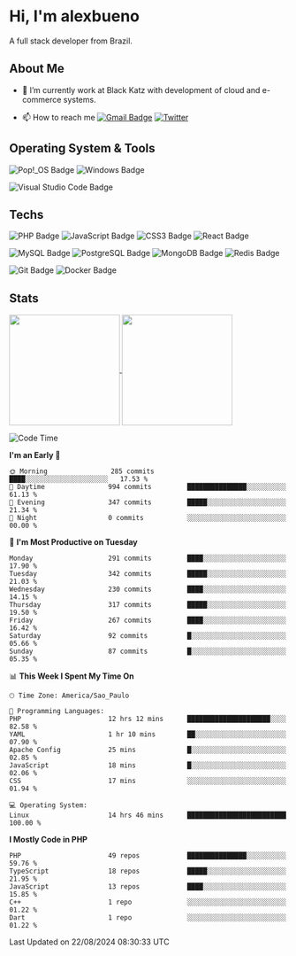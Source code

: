# Hi, I'm alexbueno

A full stack developer from Brazil.

## About Me

- 🌱 I’m currently work at Black Katz with development of cloud and e-commerce systems.

- 📫 How to reach me [![Gmail Badge](https://img.shields.io/badge/-gmail-c14438?style=for-the-badge&logo=Gmail&logoColor=ffffff)](mailto:alexsandrofbueno@gmail.com) [![Twitter](https://img.shields.io/badge/twitter-1DA1F2.svg?style=for-the-badge&logo=twitter&logoColor=ffffff)](https://twitter.com/Alex_Bueno_7)

## Operating System & Tools

![Pop!_OS Badge](https://img.shields.io/badge/Pop!__OS-48B9C7?logo=popos&logoColor=fff&style=flat)
![Windows Badge](https://img.shields.io/badge/Windows-0078D6?logo=windows&logoColor=fff&style=flat)

![Visual Studio Code Badge](https://img.shields.io/badge/Visual%20Studio%20Code-007ACC?logo=visualstudiocode&logoColor=fff&style=flat)

## Techs

![PHP Badge](https://img.shields.io/badge/PHP-777BB4?logo=php&logoColor=fff&style=flat)
![JavaScript Badge](https://img.shields.io/badge/JavaScript-F7DF1E?logo=javascript&logoColor=000&style=flat)
![CSS3 Badge](https://img.shields.io/badge/CSS3-1572B6?logo=css3&logoColor=fff&style=flat)
![React Badge](https://img.shields.io/badge/React-61DAFB?logo=react&logoColor=000&style=flat)

![MySQL Badge](https://img.shields.io/badge/MySQL-4479A1?logo=mysql&logoColor=fff&style=flat)
![PostgreSQL Badge](https://img.shields.io/badge/PostgreSQL-4169E1?logo=postgresql&logoColor=fff&style=flat)
![MongoDB Badge](https://img.shields.io/badge/MongoDB-47A248?logo=mongodb&logoColor=fff&style=flat)
![Redis Badge](https://img.shields.io/badge/Redis-DC382D?logo=redis&logoColor=fff&style=flat)

![Git Badge](https://img.shields.io/badge/Git-F05032?logo=git&logoColor=fff&style=flat)
![Docker Badge](https://img.shields.io/badge/Docker-2496ED?logo=docker&logoColor=fff&style=flat)


## Stats

<a href="https://github.com/anuraghazra/github-readme-stats">
  <img height=200 align="center" src="https://github-readme-stats.vercel.app/api?username=alexbueno7&theme=dark" />
</a>
<a href="https://github.com/anuraghazra/convoychat">
  <img height=200 align="center" src="https://github-readme-stats.vercel.app/api/top-langs?username=alexbueno7&layout=compact&langs_count=8&card_width=320&theme=dark" />
</a>

<!--START_SECTION:waka-->
![Code Time](http://img.shields.io/badge/Code%20Time-1%2C085%20hrs%2013%20mins-blue)

**I'm an Early 🐤** 

```text
🌞 Morning                285 commits         ████░░░░░░░░░░░░░░░░░░░░░   17.53 % 
🌆 Daytime                994 commits         ███████████████░░░░░░░░░░   61.13 % 
🌃 Evening                347 commits         █████░░░░░░░░░░░░░░░░░░░░   21.34 % 
🌙 Night                  0 commits           ░░░░░░░░░░░░░░░░░░░░░░░░░   00.00 % 
```
📅 **I'm Most Productive on Tuesday** 

```text
Monday                   291 commits         ████░░░░░░░░░░░░░░░░░░░░░   17.90 % 
Tuesday                  342 commits         █████░░░░░░░░░░░░░░░░░░░░   21.03 % 
Wednesday                230 commits         ████░░░░░░░░░░░░░░░░░░░░░   14.15 % 
Thursday                 317 commits         █████░░░░░░░░░░░░░░░░░░░░   19.50 % 
Friday                   267 commits         ████░░░░░░░░░░░░░░░░░░░░░   16.42 % 
Saturday                 92 commits          █░░░░░░░░░░░░░░░░░░░░░░░░   05.66 % 
Sunday                   87 commits          █░░░░░░░░░░░░░░░░░░░░░░░░   05.35 % 
```


📊 **This Week I Spent My Time On** 

```text
🕑︎ Time Zone: America/Sao_Paulo

💬 Programming Languages: 
PHP                      12 hrs 12 mins      █████████████████████░░░░   82.58 % 
YAML                     1 hr 10 mins        ██░░░░░░░░░░░░░░░░░░░░░░░   07.90 % 
Apache Config            25 mins             █░░░░░░░░░░░░░░░░░░░░░░░░   02.85 % 
JavaScript               18 mins             █░░░░░░░░░░░░░░░░░░░░░░░░   02.06 % 
CSS                      17 mins             ░░░░░░░░░░░░░░░░░░░░░░░░░   01.94 % 

💻 Operating System: 
Linux                    14 hrs 46 mins      █████████████████████████   100.00 % 
```

**I Mostly Code in PHP** 

```text
PHP                      49 repos            ███████████████░░░░░░░░░░   59.76 % 
TypeScript               18 repos            █████░░░░░░░░░░░░░░░░░░░░   21.95 % 
JavaScript               13 repos            ████░░░░░░░░░░░░░░░░░░░░░   15.85 % 
C++                      1 repo              ░░░░░░░░░░░░░░░░░░░░░░░░░   01.22 % 
Dart                     1 repo              ░░░░░░░░░░░░░░░░░░░░░░░░░   01.22 % 
```




 Last Updated on 22/08/2024 08:30:33 UTC
<!--END_SECTION:waka-->
